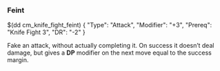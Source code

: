 ### Feint

$(dd cm_knife_fight_feint)
{ "Type": "Attack",
	"Modifier": "+3",
	"Prereq": "Knife Fight 3",
	"DR": "-2"
}

Fake an attack, without actually completing it. On success it doesn’t
deal damage, but gives a **DP** modifier on the next move equal to
the success margin.
